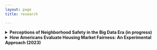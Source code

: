 ```yaml
---
layout: page
title: research

---
```


<details>
<summary><strong> Perceptions of Neighborhood Safety in the Big Data Era (in progress)</strong></summary>

<img src="assets/img/neighborhood_safety.jpeg" alt="Figure displaying effects of offer attributes on the perceived fairness of an offer" width="200" height="150">

In the age of big data, individuals rely on more data sources than ever before to assess the safety of a neighborhood, including crime maps, social media, and Google Maps. This has implications for how people choose to live, work, and shop, and can also contribute to the segregation of communities. This study uses a survey experiment and semi-structured interviews to investigate how individuals navigate and interpret this wealth of information, and how it shapes their perceptions of neighborhood safety. The findings will provide insights into how people trust and interpret new data sources, which has broader implications for decision-making in various markets.

</details>

<details>
<summary><strong> How Americans Evaluate Housing Market Fairness: An Experimental Approach (2023)</strong></summary>

<img src="assets/img/basic_marginal_means_simple_bin.png" alt="Figure displaying effects of offer attributes on the perceived fairness of an offer" width="200" height="150">

Owning a home is often seen as a key part of the American Dream, but rising housing costs have made it harder for average people to afford homes, with more affluent individuals and corporations viewing houses as financial investments. This study explores the moral beliefs of Americans regarding who should have the opportunity to buy a house in the United States. Using a survey experiment on a sample of 1,983 Americans, the research reveals a surprising departure from a purely market-driven perspective, as Americans, irrespective of political affiliations, express a preference for selling houses to fellow citizens planning to use them as primary residences rather than to the highest bidder. The findings highlight concerns about fairness and the deservingness of homebuyers, shedding light on a significant aspect of market dynamics that has been overlooked by sociologists and emphasizing a misalignment between moral values and the current state of the housing market.
- [pre-print](https://osf.io/preprints/osf/47ux9)

</details>






